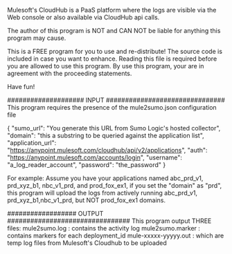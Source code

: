 Mulesoft's CloudHub is a PaaS platform where the logs are visible via the Web console or
also available via CloudHub api calls.

The author of this program is NOT and CAN NOT be liable for anything this program may cause.

This is a FREE program for you to use and re-distribute!  The source code is included in case you
want to enhance.  Reading this file is required before you are allowed to use this program.
By use this program, your are in agreement with the proceeding statements.

Have fun!

#################### INPUT ###############################
This program requires the presence of the mule2sumo.json configuration file

{
  "sumo_url": "You generate this URL from Sumo Logic's hosted collector",
  "domain": "this a substring to be queried against the application list",
  "application_url": "https://anypoint.mulesoft.com/cloudhub/api/v2/applications",
  "auth": "https://anypoint.mulesoft.com/accounts/login",
  "username": "a_log_reader_account",
  "password": "the_password"
}

For example:
Assume you have your applications named abc_prd_v1, prd_xyz_b1, nbc_v1_prd, and prod_fox_ex1, if you set the "domain" as "prd",
this program will upload the logs from actively running abc_prd_v1, prd_xyz_b1,nbc_v1_prd, but NOT prod_fox_ex1 domains.

################## OUTPUT ################################
This program output THREE files:
mule2sumo.log : contains the activity log
mule2sumo.marker : contains markers for each deployment_id
mule-xxxxx-yyyyy.out : which are temp log files from Mulesoft's Cloudhub to be uploaded

